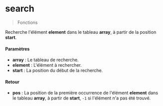 # search
> Fonctions

Recherche l'élément <b>element</b> dans le tableau <b>array</b>, à partir de la position <b>start</b>.

#### Paramètres

- **array** : Le tableau de recherche.
- **element** : L'élément à rechercher.
- **start** : La position du début de la recherche.

#### Retour

- **pos** : La position de la première occurrence de l'élément <b>element</b> dans le tableau <b>array</b>, à partir de <b>start</b>, `-1` si l'élément n'a pas été trouvé.


